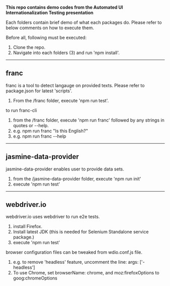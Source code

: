 **This repo contains demo codes from the Automated UI Internationalization Testing presentation**

Each folders contain brief demo of what each packages do. Please refer to below comments on how to execute them.

Before all, following must be executed: 
1. Clone the repo. 
2. Navigate into each folders (3) and run 'npm install'.
---

## franc

franc is a tool to detect langauge on provided texts. Please refer to package.json for latest 'scripts'. 

1. From the /franc folder, execute 'npm run test'.

to run franc-cli
1. from the /franc folder, execute 'npm run franc' followed by any strings in quotes or --help. 
2. e.g. npm run franc "Is this English?" 
3. e.g. npm run franc --help

---

## jasmine-data-provider

jasmine-data-provider enables user to provide data sets.

1. from the /jasmine-data-provider folder, execute 'npm run init'
2. execute 'npm run test'

---

## webdriver.io

webdriver.io uses webdriver to run e2e tests.

1. install Firefox.
2. Install latest JDK (this is needed for Selenium Standalone service package.)
3. execute 'npm run test'

browser configuration files can be tweaked from wdio.conf.js file.
1. e.g. to remove 'headless' feature, uncomment the line: args: ['-headless']
2. To use Chrome, set browserName: chrome, and moz:firefoxOptions to goog:chromeOptions
